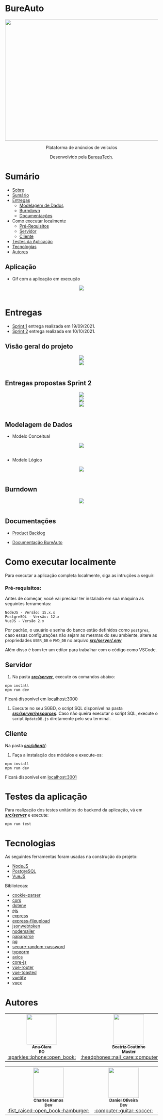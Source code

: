 # BureAuto

<div align="center">
  <img src="./doc/img/bureauto_sem_fundo.png" height="400" width="600"/>
<p align="center">Plataforma de anúncios de veículos</p>

Desenvolvido pela [BureauTech](https://github.com/BureauTech).

</div>

# Sumário

   * [Sobre](#bureauto)
   * [Sumário](#sumário)
   * [Entregas](#entregas)
        * [Modelagem de Dados](#modelagem-de-dados)
      * [Burndown](#burndown)
      * [Documentações](#documentações)
   * [Como executar localmente](#como-executar-localmente)
      * [Pré-Requisitos](#pré-requisitos)
      * [Servidor](#servidor)
      * [Cliente](#cliente)
   * [Testes da Aplicação](#testes-da-aplicação)
   * [Tecnologias](#tecnologias)
   * [Autores](#autores)

## Aplicação 

- Gif com a aplicação em execução
<div align="center">
  <img src="./doc/gif/wireframe_web.gif" />
</div>

<br>


# Entregas

- [Sprint 1](https://github.com/BureauTech/BureAuto/releases/tag/1.0.0) entrega realizada em 19/09/2021.
- [Sprint 2](https://github.com/BureauTech/BureAuto/releases/tag/1.1.0) entrega realizada em 10/10/2021.

## Visão geral do projeto
<div align="center">
  <img src="./doc/img/funcionalidades_projeto.png" />
</div>
<div align="center">
  <img src="./doc/img/abordagem_spritns.png" />
</div>

<br/> 

## Entregas propostas Sprint 2
<div align="center">
  <img src="./doc/img/cards.png" />
</div>
<div align="center">
  <img src="./doc/img/cards2.png" />
</div>
<div align="center">
  <img src="./doc/img/cards3.png" />
</div>
<br/> 

## Modelagem de Dados
- Modelo Conceitual 
  
<div align="center">
  <img src="./doc/img/modelo_conceitual.png" align="center" >
 </div>
<br/>

- Modelo Lógico
  
<div align="center">
<img src="./doc/img/modelo_logico.png"  >
</div>
<br/>  

## Burndown

<div align="center">
  <img src="./doc/img/burndown.png" />
</div>
<br/> 

## Documentações 

- [Product Backlog](./doc/artefatos/product_backlog_bureauto.pdf)

- [Documentação BureAuto](./doc/artefatos/documentacao_BureAuto.pdf)

# Como executar localmente

Para executar a aplicação completa localmente, siga as intruções a seguir:

### Pré-requisitos:

Antes de começar, você vai precisar ter instalado em sua máquina as seguintes ferramentas:

```
NodeJS - Versão: 15.x.x
PostgreSQL - Versão: 12.x
VueJS - Versão 2.x
```

Por padrão, o usuário e senha do banco estão definidos como `postgres`, caso essas configurações não sejam as mesmas do seu ambiente, altere as propriedades `USER_DB` e `PWD_DB` no arquivo [***src/server/.env***](/src/server/.env)

Além disso é bom ter um editor para trabalhar com o código como VSCode.

## Servidor

1. Na pasta [***src/server***](/src/server), execute os comandos abaixo: <br>

```
npm install
npm run dev
```

Ficará disponível em [localhost:3000](http://localhost/3000)

1. Execute no seu SGBD, o script SQL disponível na pasta [***src/server/resources***](/src/server/resources/). Caso não queira executar o script SQL, execute o script `UpdateDB.js` diretamente pelo seu terminal.

## Cliente

Na pasta [***src/client/***](/src/client): <br>

1. Faça a instalação dos módulos e execute-os:
   
```
npm install
npm run dev
```

Ficará disponível em [localhost:3001](http://localhost/3001)

# Testes da aplicação

Para realização dos testes unitários do backend da aplicação, vá em [***src/server***](/src/server) e execute:

```
npm run test
```

# Tecnologias

As seguintes ferramentas foram usadas na construção do projeto:

- [NodeJS](https://nodejs.org/)
- [PostgreSQL](https://www.postgresql.org/)
- [VueJS](https://vuejs.org/)

Bibliotecas:

- [cookie-parser](https://www.npmjs.com/package/cookie-parser)
- [cors](https://www.npmjs.com/package/cors)
- [dotenv](https://www.npmjs.com/package/dotenv)
- [ejs](https://www.npmjs.com/package/ejs)
- [express](https://www.npmjs.com/package/express)
- [express-fileupload](https://www.npmjs.com/package/express-fileupload)
- [jsonwebtoken](https://www.npmjs.com/package/jsonwebtoken)
- [nodemailer](https://www.npmjs.com/package/nodemailer)
- [papaparse](https://www.npmjs.com/package/papaparse)
- [pg](https://www.npmjs.com/package/pg)
- [secure-random-password](https://www.npmjs.com/package/secure-random-password)
- [typeorm](https://www.npmjs.com/package/typeorm)
- [axios](https://www.npmjs.com/package/axios)
- [core-js](https://www.npmjs.com/package/core-js)
- [vue-router](https://www.npmjs.com/package/vue-router)
- [vue-toasted](https://www.npmjs.com/package/vue-toasted)
- [vuetify](https://www.npmjs.com/package/vuetify)
- [vuex](https://www.npmjs.com/package/vuex)

# Autores

<table align="center">
  <tr>
    <td align="center"><a href="https://github.com/anaclaragraciano"><img src="https://avatars.githubusercontent.com/u/64653864?v=4?s=100" width="100px;" alt=""/><br /><sub><b>Ana Clara<br>PO</b></sub></a><br /><a href="https://github.com/BureauTech/BureAuto/commits?author=anaclaragraciano" title="PO">:sparkles::iphone::open_book:</a></td>
    <td align="center"><a href="https://github.com/bibiacoutinho"><img src="https://avatars.githubusercontent.com/u/56437723?v=4?s=100" width="100px;" alt=""/><br /><sub><b>Beatriz Coutinho<br>Master</b></sub></a><br /><a href="https://github.com/BureauTech/BureAuto/commits?author=bibiacoutinho" title="Master">:headphones::nail_care::computer_mouse:</a></td>
    <td align="center"><a href="https://github.com/caiquesjc"><img src="https://avatars.githubusercontent.com/u/54915913?v=4?s=100" width="100px;" alt=""/><br /><sub><b>Caique Nascimento<br>Dev</b></sub></a><br /><a href="https://github.com/BureauTech/BureAuto/commits?author=caiquesjc" title="Dev Team">:keyboard::desktop_computer::computer_mouse:</a></td>     
</table>
<table align="center">
    <td align="center"><a href="https://github.com/charles-ramos"><img src="https://avatars.githubusercontent.com/u/25464287?v=4?s=100" width="100px;" alt=""/><br /><sub><b>Charles Ramos<br>Dev</b></sub></a><br /><a href="https://github.com/BureauTech/BureAuto/commits?author=charles-ramos" title="Dev Team">:fist_raised::open_book::hamburger:</a></td>
    <td align="center"><a href="https://github.com/danielsantosoliveira"><img src="https://avatars.githubusercontent.com/u/55162125?v=4?s=100" width="100px;" alt=""/><br /><sub><b>Daniel Oliveira<br>Dev</b></sub></a><br /><a href="https://github.com/BureauTech/BureAuto/commits?author=danielsantosoliveira" title="Dev Team">:computer::guitar::soccer:</a></td>
    <td align="center"><a href="https://github.com/Denis-Lima"><img src="https://avatars.githubusercontent.com/u/55518511?v=4?s=100" width="100px;" alt=""/><br /><sub><b>Denis Lima<br>Dev</b></sub></a><br /><a href="https://github.com/BureauTech/BureAuto/commits?author=Denis-Lima" title="Dev Team">:computer::v::pizza:</a></td>
    <td align="center"><a href="https://github.com/WeDias"><img src="https://avatars.githubusercontent.com/u/56437612?v=4?s=100" width="100px;" alt=""/><br /><sub><b>Wesley Dias<br>Dev</b></sub></a><br /><a href="https://github.com/BureauTech/BureAuto/commits?author=WeDias" title="Dev Team">:rocket::milky_way::new_moon:</a></td>
  </tr>
</table>